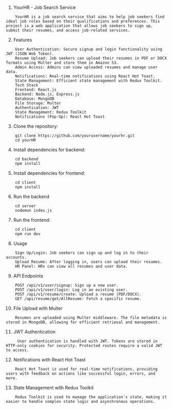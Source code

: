
1. YourHR - Job Search Service

```
    YourHR is a job search service that aims to help job seekers find ideal job roles based on their qualifications and preferences. This project is a web application that allows job seekers to sign up, submit their resumes, and access job-related services.
```

2. Features
```
    User Authentication: Secure signup and login functionality using JWT (JSON Web Token).
    Resume Upload: Job seekers can upload their resumes in PDF or DOCX formats using Multer and store them in Amazon S3.
    Admin Access: Admins can view uploaded resumes and manage user data.
    Notifications: Real-time notifications using React Hot Toast.
    State Management: Efficient state management with Redux Toolkit.
    Tech Stack
    Frontend: React.js
    Backend: Node.js, Express.js
    Database: MongoDB
    File Storage: Multer
    Authentication: JWT
    State Management: Redux Toolkit
    Notifications (Pop-Up): React Hot Toast
```

3. Clone the repository:

```
    git clone https://github.com/yourusername/yourhr.git
    cd yourHR
```
4. Install dependencies for backend:

```
    cd backend
    npm install
```
5. Install dependencies for frontend:

```
    cd client
    npm install
```

6. Run the backend
```
    cd server
    nodemon index.js
```
7. Run the frontend:
```
    cd client
    npm run dev
```
8. Usage

```
    Sign Up/Login: Job seekers can sign up and log in to their accounts.
    Upload Resume: After logging in, users can upload their resumes.
    HR Panel: HRs can view all resumes and user data.
```
9. API Endpoints

```
    POST /api/v1/user/signup: Sign up a new user.
    POST /api/v1/user/login: Log in an existing user.
    POST /api/v1/resume/create: Upload a resume (PDF/DOCX).
    GET /api/resume/get/AllResume: Fetch a specific resume.   
```
10. File Upload with Multer

```
    Resumes are uploaded using Multer middleware. The file metadata is stored in MongoDB, allowing for efficient retrieval and management.
```

11. JWT Authentication

```
     User authentication is handled with JWT. Tokens are stored in HTTP-only cookies for security. Protected routes require a valid JWT to access.
```

12. Notifications with React Hot Toast
```
    React Hot Toast is used for real-time notifications, providing users with feedback on actions like successful login, errors, and more.
```

13. State Management with Redux Toolkit
```
    Redux Toolkit is used to manage the application's state, making it easier to handle complex state logic and asynchronous operations.
```
